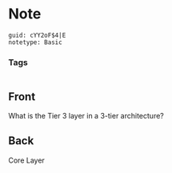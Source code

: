 # Note
```
guid: cYY2oF$4|E
notetype: Basic
```

### Tags
```
```

## Front
What is the Tier 3 layer in a 3-tier architecture?

## Back
Core Layer
